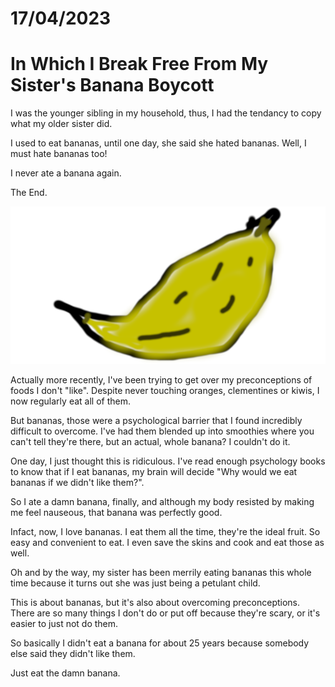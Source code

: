 # 17/04/2023
# In Which I Break Free From My Sister's Banana Boycott

I was the younger sibling in my household, thus, I had the tendancy to copy what my older sister did.

I used to eat bananas, until one day, she said she hated bananas. Well, I must hate bananas too!

I never ate a banana again.

The End.

![A really badly drawn, out of proportion banana](/images/blog/2023/banana.png)

Actually more recently, I've been trying to get over my preconceptions of foods I don't "like". Despite never touching oranges, clementines or kiwis, I now regularly eat all of them.

But bananas, those were a psychological barrier that I found incredibly difficult to overcome. I've had them blended up into smoothies where you can't tell they're there, but an actual, whole banana? I couldn't do it.

One day, I just thought this is ridiculous. I've read enough psychology books to know that if I eat bananas, my brain will decide "Why would we eat bananas if we didn't like them?".

So I ate a damn banana, finally, and although my body resisted by making me feel nauseous, that banana was perfectly good.

Infact, now, I love bananas. I eat them all the time, they're the ideal fruit. So easy and convenient to eat. I even save the skins and cook and eat those as well.

Oh and by the way, my sister has been merrily eating bananas this whole time because it turns out she was just being a petulant child.

This is about bananas, but it's also about overcoming preconceptions. There are so many things I don't do or put off because they're scary, or it's easier to just not do them.

So basically I didn't eat a banana for about 25 years because somebody else said they didn't like them.

Just eat the damn banana.